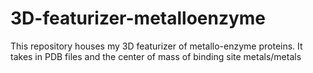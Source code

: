 # 3D-featurizer-metalloenzyme
This repository houses my 3D featurizer of metallo-enzyme proteins. It takes in PDB files and the center of mass of binding site metals/metals

